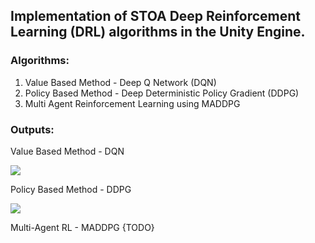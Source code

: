 ## Implementation of STOA Deep Reinforcement Learning (DRL) algorithms in the Unity Engine.

### Algorithms:
<ol>
<li>Value Based Method - Deep Q Network (DQN)</li>
<li>Policy Based Method - Deep Deterministic Policy Gradient (DDPG)</li>
<li>Multi Agent Reinforcement Learning using MADDPG</li>
</ol>


### Outputs:
<p>Value Based Method - DQN</p>

![](https://github.com/QasimWani/RL-Unity/blob/master/DQN/output/output.gif)

<p>Policy Based Method - DDPG</p>

![](https://github.com/QasimWani/RL-Unity/blob/master/DDPG/src/output/output.gif)

<p>Multi-Agent RL - MADDPG {TODO}</p>
